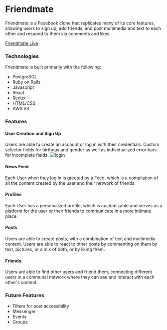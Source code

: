 # Friendmate

Friendmate is a Facebook clone that replicates many of its core features, allowing users to sign up, add friends, and post multimedia and text to each other and respond to them via comments and likes.

[Friendmate Live](https://friendmate.herokuapp.com/?#/)

### Technologies

Friendmate is built primarily with the following: 

* PostgreSQL
* Ruby on Rails
* Javascript
* React
* Redux
* HTML/CSS
* AWS S3

### Features

#### User Creation and Sign Up
Users are able to create an account or log in with their credentials. Custom selector fields for birthday and gender as well as individualized error bars for incomplete fields.
![login](/readme/fm_login.gif#small)
#### News Feed
Each User when they log in is greeted by a Feed, which is a compilation of all the content created by the user and their network of friends.

#### Profiles
Each User has a personalized profile, which is customizable and serves as a platform for the user or their friends to communicate in a more intimate place.

#### Posts
Users are able to create posts, with a combination of text and multimedia content. Users are able to react to other posts by commenting on them by text, pictures, or a mix of both, or by liking them.

#### Friends
Users are able to find other users and friend them, connecting different users in a communal network where they can see and interact with each other's content.

### Future Features

* Filters for post accessibility
* Messenger
* Events
* Groups








